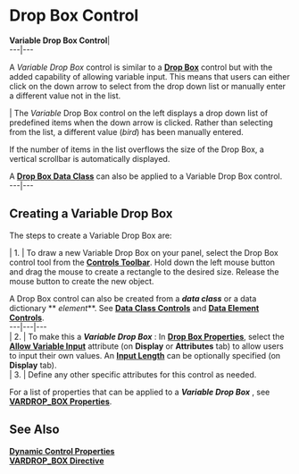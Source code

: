 # Drop Box Control

**Variable Drop Box Control**|   
---|---  
  
A _Variable Drop Box_ control is similar to a **[Drop Box](Overview.md)** control but with the added capability of allowing variable input. This means that users can either click on the down arrow to select from the drop down list or manually enter a different value not in the list.

|  The _Variable_ Drop Box control on the left displays a drop down list of predefined items when the down arrow is clicked. Rather than selecting from the list, a different value (_bird_) has been manually entered.  
  
If the number of items in the list overflows the size of the Drop Box, a vertical scrollbar is automatically displayed.  
  
A **[Drop Box Data Class](../../../Data%20Dictionary/Data%20Classes/Dropbox.md)** can also be applied to a Variable Drop Box control.  
---|---  
  
## Creating a Variable Drop Box

The steps to create a Variable Drop Box are:

|  1. |  To draw a new Variable Drop Box on your panel, select the Drop Box control tool from the **[Controls Toolbar](../../Panel%20Designer/Drawing%20and%20Modifying%20Panel%20Objects/Controls%20Toolbox.md)**. Hold down the left mouse button and drag the mouse to create a rectangle to the desired size. Release the mouse button to create the new object.  
  
A Drop Box control can also be created from a **_data class_** or a data dictionary ** _element_**. See **[Data Class Controls](https://manual.pvxplus.com/PXPLUS/NOMADS%20Graphical%20Application/Creating%20Panel%20Controls/Introduction.htm#Mark4)** and **[Data Element Controls](https://manual.pvxplus.com/PXPLUS/NOMADS%20Graphical%20Application/Creating%20Panel%20Controls/Introduction.htm#Mark5)**.  
---|---|---  
|  2. |  To make this a **_Variable Drop Box_** : In **[Drop Box Properties](Drop%20Box%20Properties.htm#properties)**, select the **[Allow Variable Input](Drop%20Box%20Properties.htm#attributes)** attribute (on **Display** or **Attributes** tab) to allow users to input their own values. An **[Input Length](Drop%20Box%20Properties.htm#display)** can be optionally specified (on **Display** tab).  
|  3. |  Define any other specific attributes for this control as needed.  
  
For a list of properties that can be applied to a **_Variable Drop Box_** , see **[VARDROP_BOX Properties](../../../control_object_properties/vardropbox_properties.md)**.

## See Also

**[Dynamic Control Properties](../../../Data%20Dictionary/Data%20Classes/Dynamic.md)**  
**[VARDROP_BOX Directive](../../../directives/vardrop_box.htm#Mark3)**
